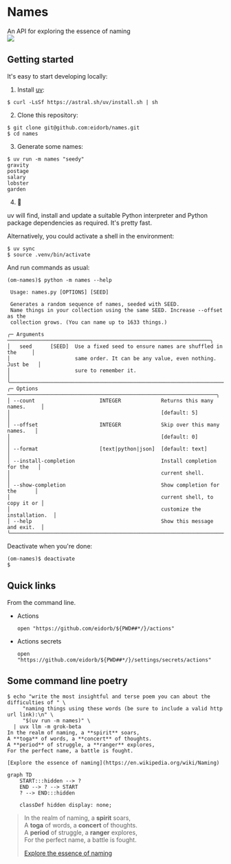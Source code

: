 # Names

An API for exploring the essence of naming \
![](image.jpeg)


## Getting started

It's easy to start developing locally:

1. Install [uv](https://docs.astral.sh/uv/):

  ```console
  $ curl -LsSf https://astral.sh/uv/install.sh | sh
  ```
2. Clone this repository:

  ```console
  $ git clone git@github.com:eidorb/names.git
  $ cd names
  ```
3. Generate some names:

  ```console
  $ uv run -m names "seedy"
  gravity
  postage
  salary
  lobster
  garden
  ```
4. 🙇

uv will find, install and update a suitable Python interpreter and Python package dependencies as required. It's pretty fast.

Alternatively, you could activate a shell in the environment:

```console
$ uv sync
$ source .venv/bin/activate
```

And run commands as usual:

```console
(om-names)$ python -m names --help

 Usage: names.py [OPTIONS] [SEED]

 Generates a random sequence of names, seeded with SEED.
 Name things in your collection using the same SEED. Increase --offset as the
 collection grows. (You can name up to 1633 things.)

╭─ Arguments ──────────────────────────────────────────────────────────────────╮
│   seed      [SEED]  Use a fixed seed to ensure names are shuffled in the     │
│                     same order. It can be any value, even nothing. Just be   │
│                     sure to remember it.                                     │
╰──────────────────────────────────────────────────────────────────────────────╯
╭─ Options ────────────────────────────────────────────────────────────────────╮
│ --count                     INTEGER             Returns this many names.     │
│                                                 [default: 5]                 │
│ --offset                    INTEGER             Skip over this many names.   │
│                                                 [default: 0]                 │
│ --format                    [text|python|json]  [default: text]              │
│ --install-completion                            Install completion for the   │
│                                                 current shell.               │
│ --show-completion                               Show completion for the      │
│                                                 current shell, to copy it or │
│                                                 customize the installation.  │
│ --help                                          Show this message and exit.  │
╰──────────────────────────────────────────────────────────────────────────────╯
```


Deactivate when you're done:

```console
(om-names)$ deactivate
$
```


## Quick links

From the command line.

- Actions

  ```shell
  open "https://github.com/eidorb/${PWD##*/}/actions"
  ```
- Actions secrets

  ```shell
  open "https://github.com/eidorb/${PWD##*/}/settings/secrets/actions"
  ```


## Some command line poetry

```console
$ echo "write the most insightful and terse poem you can about the difficulties of " \
     "naming things using these words (be sure to include a valid http url link):\n" \
     "$(uv run -m names)" \
  | uvx llm -m grok-beta
In the realm of naming, a **spirit** soars,
A **toga** of words, a **concert** of thoughts.
A **period** of struggle, a **ranger** explores,
For the perfect name, a battle is fought.

[Explore the essence of naming](https://en.wikipedia.org/wiki/Naming)
```

```mermaid
graph TD
    START:::hidden --> ?
    END --> ? --> START
    ? --> END:::hidden

    classDef hidden display: none;
```

> In the realm of naming, a **spirit** soars,\
> A **toga** of words, a **concert** of thoughts.\
> A **period** of struggle, a **ranger** explores,\
> For the perfect name, a battle is fought.
>
> [Explore the essence of naming](https://en.wikipedia.org/wiki/Naming)
